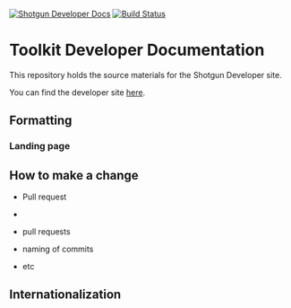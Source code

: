 [![Shotgun Developer Docs](https://img.shields.io/badge/Shotgun-Developer%20docs-blue.svg)](http://developer.shotgunsoftware.com/developer-beta/)
[![Build Status](https://secure.travis-ci.org/shotgunsoftware/developer-beta.svg?branch=master)](http://travis-ci.org/shotgunsoftware/developer-beta)



# Toolkit Developer Documentation

This repository holds the source materials for the Shotgun Developer site.

You can find the developer site [here](http://developer.shotgunsoftware.com/developer-beta/).

## Formatting

### Landing page

## How to make a change

- Pull request
- 


- pull requests
- naming of commits
- etc


## Internationalization


